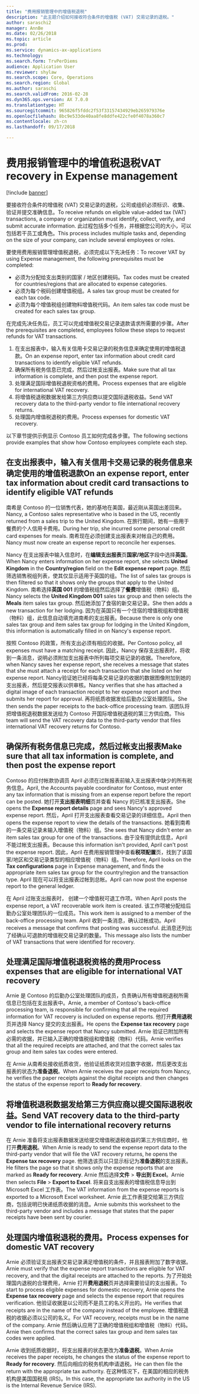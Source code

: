 ```yaml
---
title: "费用报销管理中的增值税退税"
description: "此主题介绍如何接收符合条件的增值税 (VAT) 交易记录的退税。"
author: saraschi2
manager: AnnBe
ms.date: 02/26/2018
ms.topic: article
ms.prod: 
ms.service: dynamics-ax-applications
ms.technology: 
ms.search.form: TrvPerDiems
audience: Application User
ms.reviewer: shylaw
ms.search.scope: Core, Operations
ms.search.region: Global
ms.author: saraschi
ms.search.validFrom: 2016-02-28
ms.dyn365.ops.version: AX 7.0.0
ms.translationtype: HT
ms.sourcegitcommit: 965826f5fddc2f53f33157434929eb265979376e
ms.openlocfilehash: 8bc9e533de40aa8fe8ddfe422cfe0f4078a360c7
ms.contentlocale: zh-cn
ms.lasthandoff: 09/17/2018

---
```


# <a name="vat-recovery-in-expense-management"></a><span data-ttu-id="0137c-103">费用报销管理中的增值税退税</span><span class="sxs-lookup"><span data-stu-id="0137c-103">VAT recovery in Expense management</span></span>

[!include [banner](../includes/banner.md)]

<span data-ttu-id="0137c-104">要接收符合条件的增值税 (VAT) 交易记录的退税，公司或组织必须标识、收集、验证并提交准确信息。</span><span class="sxs-lookup"><span data-stu-id="0137c-104">To receive refunds on eligible value-added tax (VAT) transactions, a company or organization must identify, collect, verify, and submit accurate information.</span></span> <span data-ttu-id="0137c-105">此过程包括多个任务，并根据您公司的大小，可以包括若干员工或角色。</span><span class="sxs-lookup"><span data-stu-id="0137c-105">This process includes multiple tasks and, depending on the size of your company, can include several employees or roles.</span></span>

<span data-ttu-id="0137c-106">要使用费用报销管理增值税退税，必须完成以下先决任务：</span><span class="sxs-lookup"><span data-stu-id="0137c-106">To recover VAT by using Expense management, the following prerequisites must be completed:</span></span>

- <span data-ttu-id="0137c-107">必须为分配给支出类别的国家 / 地区创建税码。</span><span class="sxs-lookup"><span data-stu-id="0137c-107">Tax codes must be created for countries/regions that are allocated to expense categories.</span></span>
- <span data-ttu-id="0137c-108">必须为每个税码创建增值税组。</span><span class="sxs-lookup"><span data-stu-id="0137c-108">A sales tax group must be created for each tax code.</span></span>
- <span data-ttu-id="0137c-109">必须为每个增值税组创建物料增值税代码。</span><span class="sxs-lookup"><span data-stu-id="0137c-109">An item sales tax code must be created for each sales tax group.</span></span>

<span data-ttu-id="0137c-110">在完成先决任务后，员工可以完成增值税交易记录退款请求所需要的步骤。</span><span class="sxs-lookup"><span data-stu-id="0137c-110">After the prerequisites are completed, employees follow these steps to request refunds for VAT transactions.</span></span>

1. <span data-ttu-id="0137c-111">在支出报表中，输入有关信用卡交易记录的税务信息来确定使用的增值税退款。</span><span class="sxs-lookup"><span data-stu-id="0137c-111">On an expense report, enter tax information about credit card transactions to identify eligible VAT refunds.</span></span>
2. <span data-ttu-id="0137c-112">确保所有税务信息已完成，然后过帐支出报表。</span><span class="sxs-lookup"><span data-stu-id="0137c-112">Make sure that all tax information is complete, and then post the expense report.</span></span>
3. <span data-ttu-id="0137c-113">处理满足国际增值税退税资格的费用。</span><span class="sxs-lookup"><span data-stu-id="0137c-113">Process expenses that are eligible for international VAT recovery.</span></span>
4. <span data-ttu-id="0137c-114">将增值税退税数据发给第三方供应商以提交国际退税收益。</span><span class="sxs-lookup"><span data-stu-id="0137c-114">Send VAT recovery data to the third-party vendor to file international recovery returns.</span></span>
5. <span data-ttu-id="0137c-115">处理国内增值税退税的费用。</span><span class="sxs-lookup"><span data-stu-id="0137c-115">Process expenses for domestic VAT recovery.</span></span>

<span data-ttu-id="0137c-116">以下章节提供示例显示 Contoso 员工如何完成各步骤。</span><span class="sxs-lookup"><span data-stu-id="0137c-116">The following sections provide examples that show how Contoso employees complete each step.</span></span>

## <a name="on-an-expense-report-enter-tax-information-about-credit-card-transactions-to-identify-eligible-vat-refunds"></a><span data-ttu-id="0137c-117">在支出报表中，输入有关信用卡交易记录的税务信息来确定使用的增值税退款</span><span class="sxs-lookup"><span data-stu-id="0137c-117">On an expense report, enter tax information about credit card transactions to identify eligible VAT refunds</span></span>

<span data-ttu-id="0137c-118">南希是 Contoso 的一位销售代表，她的基地在美国，最近刚从英国出差回来。</span><span class="sxs-lookup"><span data-stu-id="0137c-118">Nancy, a Contoso sales representative who is based in the US, recently returned from a sales trip to the United Kingdom.</span></span> <span data-ttu-id="0137c-119">在旅行期间，她有一些用于餐费的个人信用卡费用。</span><span class="sxs-lookup"><span data-stu-id="0137c-119">During her trip, she incurred some personal credit card expenses for meals.</span></span> <span data-ttu-id="0137c-120">南希现在必须创建支出报表来对帐自己的费用。</span><span class="sxs-lookup"><span data-stu-id="0137c-120">Nancy must now create an expense report to reconcile her expenses.</span></span>

<span data-ttu-id="0137c-121">Nancy 在支出报表中输入信息时，在**编辑支出报表**页**国家/地区**字段中选择**英国**。</span><span class="sxs-lookup"><span data-stu-id="0137c-121">When Nancy enters information on her expense report, she selects **United Kingdom** in the **Country/region** field on the **Edit expense report** page.</span></span> <span data-ttu-id="0137c-122">然后筛选销售税组列表，使其仅显示适用于英国的组。</span><span class="sxs-lookup"><span data-stu-id="0137c-122">The list of sales tax groups is then filtered so that it shows only the groups that apply to the United Kingdom.</span></span> <span data-ttu-id="0137c-123">南希选择**英国 001** 的增值税组然后选择了**餐费**增值税（物料）组。</span><span class="sxs-lookup"><span data-stu-id="0137c-123">Nancy selects the **United Kingdom 001** sales tax group and then selects the **Meals** item sales tax group.</span></span> <span data-ttu-id="0137c-124">然后她添加了食宿的新交易记录。</span><span class="sxs-lookup"><span data-stu-id="0137c-124">She then adds a new transaction for her lodging.</span></span> <span data-ttu-id="0137c-125">因为在英国只有一个住宿的增值税组和增值税（物料）组，此信息自动填充进南希的支出报表。</span><span class="sxs-lookup"><span data-stu-id="0137c-125">Because there is only one sales tax group and item sales tax group for lodging in the United Kingdom, this information is automatically filled in on Nancy's expense report.</span></span>

<span data-ttu-id="0137c-126">按照 Contoso 的政策，所有支出必须有相应的收据。</span><span class="sxs-lookup"><span data-stu-id="0137c-126">Per Contoso policy, all expenses must have a matching receipt.</span></span> <span data-ttu-id="0137c-127">因此，Nancy 保存支出报表时，将收到一条消息，说明必须附加支出报表中所列每项交易记录的收据。</span><span class="sxs-lookup"><span data-stu-id="0137c-127">Therefore, when Nancy saves her expense report, she receives a message that states that she must attach a receipt for each transaction that she listed on her expense report.</span></span> <span data-ttu-id="0137c-128">Nancy验证她已经将每条交易记录的收据的数据图像附加到她的支出报表，然后提交报表以供审核。</span><span class="sxs-lookup"><span data-stu-id="0137c-128">Nancy verifies that she has attached a digital image of each transaction receipt to her expense report and then submits her report for approval.</span></span> <span data-ttu-id="0137c-129">再将纸质收据发给后勤办公室处理团队。</span><span class="sxs-lookup"><span data-stu-id="0137c-129">She then sends the paper receipts to the back-office processing team.</span></span> <span data-ttu-id="0137c-130">该团队将把增值税退税数据发送给为 Contoso 开国际增值税退税的第三方供应商。</span><span class="sxs-lookup"><span data-stu-id="0137c-130">This team will send the VAT recovery data to the third-party vendor that files international VAT recovery returns for Contoso.</span></span>

## <a name="make-sure-that-all-tax-information-is-complete-and-then-post-the-expense-report"></a><span data-ttu-id="0137c-131">确保所有税务信息已完成，然后过帐支出报表</span><span class="sxs-lookup"><span data-stu-id="0137c-131">Make sure that all tax information is complete, and then post the expense report</span></span>

<span data-ttu-id="0137c-132">Contoso 的应付帐款协调员 April 必须在过账报表前输入支出报表中缺少的所有税务信息。</span><span class="sxs-lookup"><span data-stu-id="0137c-132">April, the Accounts payable coordinator for Contoso, must enter any tax information that is missing from an expense report before the report can be posted.</span></span> <span data-ttu-id="0137c-133">她打开**支出报表明细**页并查看 Nancy 的已核准支出报表。</span><span class="sxs-lookup"><span data-stu-id="0137c-133">She opens the **Expense report details** page and sees Nancy's approved expense report.</span></span> <span data-ttu-id="0137c-134">然后，April 打开支出报表查看交易记录的详细信息。</span><span class="sxs-lookup"><span data-stu-id="0137c-134">April then opens the expense report to view the details of the transactions.</span></span> <span data-ttu-id="0137c-135">她看到南希的一条交易记录未输入增值税（物料）组。</span><span class="sxs-lookup"><span data-stu-id="0137c-135">She sees that Nancy didn't enter an item sales tax group for one of the transactions.</span></span> <span data-ttu-id="0137c-136">由于没有提供此信息，April 不能过帐支出报表。</span><span class="sxs-lookup"><span data-stu-id="0137c-136">Because this information isn't provided, April can't post the expense report.</span></span> <span data-ttu-id="0137c-137">因此，April 在费用报销管理中查看**税项配置**页，找到了该国家/地区和交易记录类型的相应增值税（物料）组。</span><span class="sxs-lookup"><span data-stu-id="0137c-137">Therefore, April looks on the **Tax configurations** page in Expense management, and finds the appropriate item sales tax group for the country/region and the transaction type.</span></span> <span data-ttu-id="0137c-138">April 现在可以将支出报表过帐到总帐。</span><span class="sxs-lookup"><span data-stu-id="0137c-138">April can now post the expense report to the general ledger.</span></span>

<span data-ttu-id="0137c-139">在 April 过账支出报表时， 创建一个增值税可退工作项。</span><span class="sxs-lookup"><span data-stu-id="0137c-139">When April posts the expense report, a VAT recoverable work item is created.</span></span> <span data-ttu-id="0137c-140">该工作项被分配给后勤办公室处理团队的一位成员。</span><span class="sxs-lookup"><span data-stu-id="0137c-140">This work item is assigned to a member of the back-office processing team.</span></span> <span data-ttu-id="0137c-141">April 收到一条消息，确认过帐成功。</span><span class="sxs-lookup"><span data-stu-id="0137c-141">April receives a message that confirms that posting was successful.</span></span> <span data-ttu-id="0137c-142">此消息还列出了经确认可退款的增值税交易记录的数量。</span><span class="sxs-lookup"><span data-stu-id="0137c-142">This message also lists the number of VAT transactions that were identified for recovery.</span></span>

## <a name="process-expenses-that-are-eligible-for-international-vat-recovery"></a><span data-ttu-id="0137c-143">处理满足国际增值税退税资格的费用</span><span class="sxs-lookup"><span data-stu-id="0137c-143">Process expenses that are eligible for international VAT recovery</span></span>

<span data-ttu-id="0137c-144">Arnie 是 Contoso 的后勤办公室处理团队的成员，负责确认所有增值税退税所需信息已包括在支出报表中。</span><span class="sxs-lookup"><span data-stu-id="0137c-144">Arnie, a member of Contoso's back-office processing team, is responsible for confirming that all the required information for VAT recovery is included on expense reports.</span></span> <span data-ttu-id="0137c-145">他打开**费用退税**页并选择 Nancy 提交的支出报表。</span><span class="sxs-lookup"><span data-stu-id="0137c-145">He opens the **Expense tax recovery** page and selects the expense report that Nancy submitted.</span></span> <span data-ttu-id="0137c-146">Arnie 验证已附加所有必需的收据，并已输入正确的增值税组和增值税（物料）代码。</span><span class="sxs-lookup"><span data-stu-id="0137c-146">Arnie verifies that all the required receipts are attached, and that the correct sales tax group and item sales tax codes were entered.</span></span>

<span data-ttu-id="0137c-147">在 Arnie 从南希处接收纸质收货，他验证纸质收货对应数字收据，然后更改支出报表的状态为**准备退税**。</span><span class="sxs-lookup"><span data-stu-id="0137c-147">When Arnie receives the paper receipts from Nancy, he verifies the paper receipts against the digital receipts and then changes the status of the expense report to **Ready for recovery**.</span></span>

## <a name="send-vat-recovery-data-to-the-third-party-vendor-to-file-international-recovery-returns"></a><span data-ttu-id="0137c-148">将增值税退税数据发给第三方供应商以提交国际退税收益。</span><span class="sxs-lookup"><span data-stu-id="0137c-148">Send VAT recovery data to the third-party vendor to file international recovery returns</span></span>

<span data-ttu-id="0137c-149">在 Arnie 准备将支出报表数据发送给提交增值税退税收益的第三方供应商时，他打开**费用退税**。</span><span class="sxs-lookup"><span data-stu-id="0137c-149">When Arnie is ready to send the expense report data to the third-party vendor that will file the VAT recovery returns, he opens the **Expense tax recovery** page.</span></span> <span data-ttu-id="0137c-150">他筛选该页以只显示标记为**准备退税**的支出报表。</span><span class="sxs-lookup"><span data-stu-id="0137c-150">He filters the page so that it shows only the expense reports that are marked as **Ready for recovery**.</span></span> <span data-ttu-id="0137c-151">Arnie 然后选择**文件** &gt; **导出到 Excel**。</span><span class="sxs-lookup"><span data-stu-id="0137c-151">Arnie then selects **File** &gt; **Export to Excel**.</span></span> <span data-ttu-id="0137c-152">将来自支出报表的增值税信息导出到 Microsoft Excel 工作表。</span><span class="sxs-lookup"><span data-stu-id="0137c-152">The VAT information from the expense reports is exported to a Microsoft Excel worksheet.</span></span> <span data-ttu-id="0137c-153">Arnie 此工作表提交给第三方供应商，包括说明已快递纸质收据的消息。</span><span class="sxs-lookup"><span data-stu-id="0137c-153">Arnie submits this worksheet to the third-party vendor and includes a message that states that the paper receipts have been sent by courier.</span></span>

## <a name="process-expenses-for-domestic-vat-recovery"></a><span data-ttu-id="0137c-154">处理国内增值税退税的费用。</span><span class="sxs-lookup"><span data-stu-id="0137c-154">Process expenses for domestic VAT recovery</span></span>

<span data-ttu-id="0137c-155">Arnie 必须验证支出报表交易记录满足增值税的条件，并且报表附加了数字收据。</span><span class="sxs-lookup"><span data-stu-id="0137c-155">Arnie must verify that the expense report transactions are eligible for VAT recovery, and that the digital receipts are attached to the reports.</span></span> <span data-ttu-id="0137c-156">为了开始处理国内退税的合理费用，Arnie 打开**费用退税**页并选择需要验证的支出报表。</span><span class="sxs-lookup"><span data-stu-id="0137c-156">To start to process eligible expenses for domestic recovery, Arnie opens the **Expense tax recovery** page and selects the expense report that requires verification.</span></span> <span data-ttu-id="0137c-157">他验证收据是以公司而不是员工的名义开出的。</span><span class="sxs-lookup"><span data-stu-id="0137c-157">He verifies that receipts are in the name of the company instead of the employee.</span></span> <span data-ttu-id="0137c-158">增值税退税的收据必须以公司的名义。</span><span class="sxs-lookup"><span data-stu-id="0137c-158">For VAT recovery, receipts must be in the name of the company.</span></span> <span data-ttu-id="0137c-159">Arnie 然后确认应用了正确的增值税组和增值税（物料）代码。</span><span class="sxs-lookup"><span data-stu-id="0137c-159">Arnie then confirms that the correct sales tax group and item sales tax codes were applied.</span></span>

<span data-ttu-id="0137c-160">Arnie 收到纸质收据时，将支出报表的状态更改为**准备退税**。</span><span class="sxs-lookup"><span data-stu-id="0137c-160">When Arnie receives the paper receipts, he changes the status of the expense report to **Ready for recovery**.</span></span> <span data-ttu-id="0137c-161">然后向相应的税务机构申请退税。</span><span class="sxs-lookup"><span data-stu-id="0137c-161">He can then file the return with the appropriate tax authority.</span></span> <span data-ttu-id="0137c-162">在这种情况下，在美国的相应的税务机构是美国国税局 (IRS)。</span><span class="sxs-lookup"><span data-stu-id="0137c-162">In this case, the appropriate tax authority in the US is the Internal Revenue Service (IRS).</span></span>

